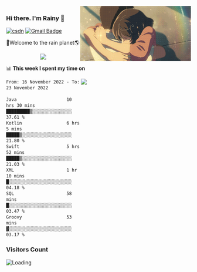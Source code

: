 <img  align='right' height="150" src="https://github.com/LikeRainDay/LikeRainDay/blob/master/pic/img_rain_1.gif?raw=true">



### Hi there. I'm Rainy :lemon:

[![csdn](https://img.shields.io/badge/-csdn-c14438?style=flat-square&logo=c&logoColor=white)](https://blog.csdn.net/qq_15807167)
[![Gmail Badge](https://img.shields.io/badge/-gmail-c14438?style=flat-square&logo=Gmail&logoColor=white&link=mailto:houshuai0816@gmail.com)](mailto:houshuai0816@gmail.com)

🚀Welcome to the rain planet🌎

<center>
<img align='center'  src="https://source.unsplash.com/random/1200x600">
</center>

📊 **This week I spent my time on**

<img align='right'   width="300" src="https://github-readme-stats.vercel.app/api?username=LikeRainDay&show_icons=true&title_color=fff&icon_color=79ff97&text_color=9f9f9f&bg_color=151515&count_private=true">

<!--START_SECTION:waka-->

```text
From: 16 November 2022 - To: 23 November 2022

Java                   10 hrs 30 mins  █████████▒░░░░░░░░░░░░░░░   37.61 %
Kotlin                 6 hrs 5 mins    █████▒░░░░░░░░░░░░░░░░░░░   21.80 %
Swift                  5 hrs 52 mins   █████▒░░░░░░░░░░░░░░░░░░░   21.03 %
XML                    1 hr 10 mins    █░░░░░░░░░░░░░░░░░░░░░░░░   04.18 %
SQL                    58 mins         █░░░░░░░░░░░░░░░░░░░░░░░░   03.47 %
Groovy                 53 mins         ▓░░░░░░░░░░░░░░░░░░░░░░░░   03.17 %
```

<!--END_SECTION:waka-->

### Visitors Count
<img align="left" src = "https://profile-counter.glitch.me/LikeRainDay/count.svg" alt ="Loading">
